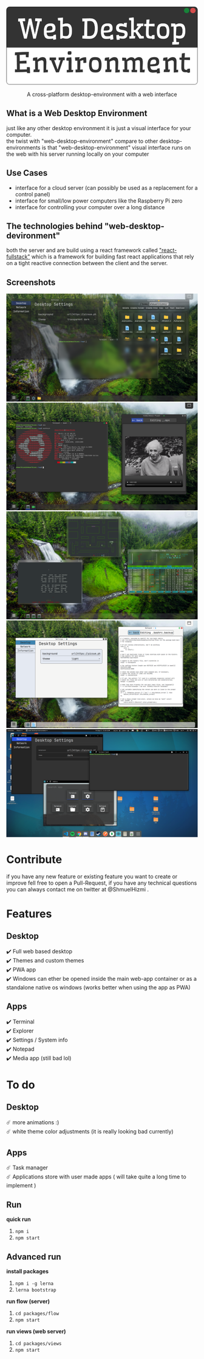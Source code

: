 ![Web Desktop Environment](./assets/Logo.png)
<p align="center">
  A cross-platform desktop-environment with a web interface
</p>

## What is a Web Desktop Environment
just like any other desktop environment it is just a visual interface for your computer.  
the twist with "web-desktop-environment" compare to other desktop-environments is that "web-desktop-environment" visual interface runs on the web with his server running locally on your computer

## Use Cases
 - interface for a cloud server (can possibly be used as a replacement for a control panel)
 - interface for small/low power computers like the Raspberry Pi zero
 - interface for controlling your computer over a long distance 

## The technologies behind "web-desktop-devironment"
both the server and are build using a react framework called ["react-fullstack"](https://github.com/shmuelhizmi/react-fullstack/tree/master/packages/fullstack) which is a framework for building fast react applications that rely on a tight reactive connection between the client and the server.

## Screenshots

![transparent dark](./assets/dark_transparent_theme_screenshot.png)
![dark theme](./assets/dark_theme_screenshot.png)
![transparent](./assets/transparent_theme_screenshot.png)
![light theme](./assets/light_theme_screenshot.png)
![pwa](./assets/pwa_app_screenshot.png)


# Contribute

if you have any new feature or existing feature you want to create or improve fell free to open a Pull-Request, if you have any technical questions you can always contact me on twitter at @ShmuelHizmi .

# Features

## Desktop
:heavy_check_mark: Full web based desktop  
:heavy_check_mark: Themes and custom themes  
:heavy_check_mark: PWA app  
:heavy_check_mark: Windows can ether be opened inside the main web-app container or as a standalone native os windows (works better when using the app as PWA)

## Apps
:heavy_check_mark: Terminal  
:heavy_check_mark: Explorer  
:heavy_check_mark: Settings / System info  
:heavy_check_mark: Notepad  
:heavy_check_mark: Media app (still bad lol)  

# To do

## Desktop
:comet: more animations :)  
:comet: white theme color adjustments (it is really looking bad currently)  

## Apps
:comet: Task manager  
:comet: Applications store with user made apps ( will take quite a long time to implement )  

## Run

**quick run**
1. `npm i`
2. `npm start`

## Advanced run

**install packages**
1. `npm i -g lerna`
2. `lerna bootstrap`

**run flow (server)**
1. `cd packages/flow`
2. `npm start`


**run views (web server)**
1. `cd packages/views`
2. `npm start`
